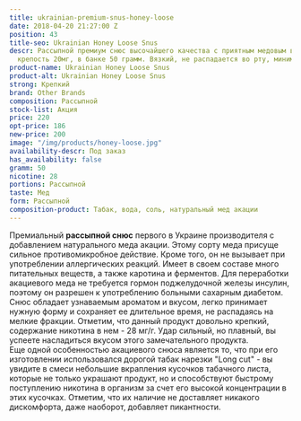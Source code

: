 ```yaml
---
title: ukrainian-premium-snus-honey-loose
date: 2018-04-20 21:27:00 Z
position: 43
title-seo: Ukrainian Honey Loose Snus
descr: Рассыпной премиум снюс высочайшего качества с приятным медовым вкусом. Никотиновая
  крепость 20мг, в банке 50 грамм. Вязкий, не распадается во рту, минимальный потек.
product-name: Ukrainian Honey Loose Snus
product-alt: Ukrainian Honey Loose Snus
strong: Крепкий
brand: Other Brands
composition: Рассыпной
stock-list: Акция
price: 220
opt-price: 186
new-price: 200
image: "/img/products/honey-loose.jpg"
availability-descr: Под заказ
has_availability: false
gramm: 50
nicotine: 28
portions: Рассыпной
taste: Мед
form: Рассыпной
composition-product: Табак, вода, соль, натуральный мед акации
---
```


Премиальный **рассыпной снюс** первого в Украине производителя с добавлением натурального меда акации. Этому сорту меда присуще сильное противомикробное действие. Кроме того, он не вызывает при употреблении аллергических реакций. Имеет в своем составе много питательных веществ, а также каротина и ферментов. Для переработки акациевого меда не требуется гормон поджелудочной железы инсулин, поэтому он разрешен к употреблению больными сахарным диабетом.<br>
Снюс обладает узнаваемым ароматом и вкусом, легко принимает нужную форму и сохраняет ее длительное время, не распадаясь на мелкие фракции. Отметим, что данный продукт довольно крепкий, содержание никотина в нем - 28 мг/г. Удар сильный, но плавный, вы успеете насладиться вкусом этого замечательного продукта.<br>
Еще одной особенностью акациевого снюса является то, что при его изготовлении использовался дорогой табак нарезки "Long cut" - вы увидите в смеси небольшие вкрапления кусочков табачного листа, которые не только украшают продукт, но и способствуют быстрому поступлению никотина в организм за счет его высокой концентрации в этих кусочках. Отметим, что их наличие не доставляет никакого дискомфорта, даже наоборот, добавляет пикантности.
